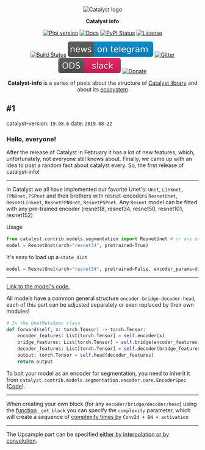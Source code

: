 <div align="center">

![Catalyst logo](https://raw.githubusercontent.com/catalyst-team/catalyst-pics/master/pics/catalyst_logo.png)

**Catalyst info**
 
[![Pipi version](https://img.shields.io/pypi/v/catalyst.svg)](https://pypi.org/project/catalyst/)
[![Docs](https://img.shields.io/badge/dynamic/json.svg?label=docs&url=https%3A%2F%2Fpypi.org%2Fpypi%2Fcatalyst%2Fjson&query=%24.info.version&colorB=brightgreen&prefix=v)](https://catalyst-team.github.io/catalyst/index.html)
[![PyPI Status](https://pepy.tech/badge/catalyst)](https://pepy.tech/project/catalyst)
[![License](https://img.shields.io/github/license/catalyst-team/catalyst.svg)](LICENSE)

[![Build Status](https://travis-ci.com/catalyst-team/catalyst.svg?branch=master)](https://travis-ci.com/catalyst-team/catalyst)
[![Telegram](./pics/telegram.svg)](https://t.me/catalyst_team)
[![Gitter](https://badges.gitter.im/catalyst-team/community.svg)](https://gitter.im/catalyst-team/community?utm_source=badge&utm_medium=badge&utm_campaign=pr-badge)
[![Slack](./pics/slack.svg)](https://opendatascience.slack.com/messages/CGK4KQBHD)
[![Donate](https://raw.githubusercontent.com/catalyst-team/catalyst-pics/master/third_party_pics/patreon.png)](https://www.patreon.com/catalyst_team)

**Catalyst-info** is a series of posts about the structure of [Catalyst library](https://github.com/catalyst-team/catalyst) and about its [ecosystem](https://github.com/catalyst-team)

</div>


## #1
catalyst-version: `19.08.6` date: `2019-08-22`

### Hello, everyone!

After the release of Catalyst in February it has a lot of new features, which, unfortunately, not everyone still knows about. Finally, we came up with an idea to post a random fact about catalyst every. So, the first release of catalyst-info!

---

In Catalyst we all have implemented our favorite Unet's: 
`Unet`, `Linknet`, `FPNUnet`, `PSPnet` and their brothers with resnet-encoders 
`ResnetUnet`, `ResnetLinknet`, `ResnetFPNUnet`, `ResnetPSPnet`. 
Any `Resnet` model can be fitted with any pre-trained encoder (resnet18, resnet34, resnet50, resnet101, resnet152)

Usage
```python
from catalyst.contrib.models.segmentation import ResnetUnet # or any other
model = ResnetUnet(arch="resnet34", pretrained=True)
```
It's easy to load up a `state_dict`
```python
model = ResnetUnet(arch="resnet34", pretrained=False, encoder_params=dict(state_dict="/model/path/resnet34-5c106cde.pth")
```
---

[Link to the model's code.](https://github.com/catalyst-team/catalyst/tree/master/catalyst/contrib/models/segmentation)

All models have a common general structure `encoder-bridge-decoder-head`, 
each of this part can be adjusted separately or even replaced by their own modules!
```python
# In the UnetMetaSpec class
def forward(self, x: torch.Tensor) -> torch.Tensor:
    encoder_features: List[torch.Tensor] = self.encoder(x)
    bridge_features: List[torch.Tensor] = self.bridge(encoder_features)
    decoder_features: List[torch.Tensor] = self.decoder(bridge_features)
    output: torch.Tensor = self.head(decoder_features)
    return output
```

To bolt your model as an encoder for segmentation, you need to inherit it from 
`catalyst.contrib.models.segmentation.encoder.core.EncoderSpec` ([Code](https://github.com/catalyst-team/catalyst/blob/master/catalyst/contrib/models/segmentation/encoder/core.py#L11)).

---

When creating your own block (for any `encoder/bridge/decoder/head`) using the [function](https://github.com/catalyst-team/catalyst/blob/master/catalyst/contrib/models/segmentation/blocks/core.py#L10) `_get_block` 
you can specify the `complexity` parameter, which will create a sequence of [complexity times by](https://github.com/catalyst-team/catalyst/blob/master/catalyst/contrib/models/segmentation/blocks/core.py#L34) `Conv2d + BN + activation`

---

The Upsample part can be specified [either by interpolation or by convolution](https://github.com/catalyst-team/catalyst/blob/febcb66ade07b231348fd8e19614bdd37d548125/catalyst/contrib/models/segmentation/head/unet.py#L18).

